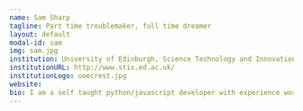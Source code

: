 ```yaml
---
name: Sam Sharp
tagline: Part time troublemaker, full time dreamer
layout: default
modal-id: sam
img: sam.jpg
institution: University of Edinburgh, Science Technology and Innovation Studies (STIS)
institutionURL: http://www.stis.ed.ac.uk/
institutionLogo: uoecrest.jpg
website:
bio: I am a self taught python/javascript developer with experience working for start-ups, currently half way through a Msc in Science and Tecnology in Society at University of Edinburgh. My undergrad was in Social Anthropology, so hopefully I can bring some different perspectives to the table! I am particularly interested in ideas and implementations of the commons, both 'digital' and in the 'real' world. The focus on the Magna Carta appeals to enthusiasm for social histories. When not studying or working I juggle several ridiculous projects, including generative art, 3d printing/robotics, and a spot of political/community activism. If I have a life aim it is to try to replace the American style 'libertarianism' that dominates tech culture with the original, European, concept of libertarianism, with its roots in socialist and anarchist thought.
---
```

